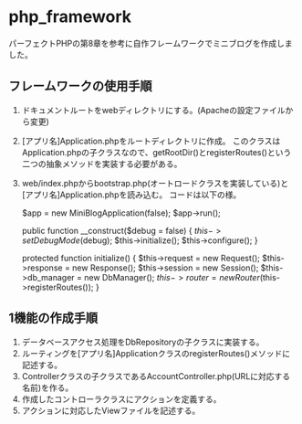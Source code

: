# php_framework
パーフェクトPHPの第8章を参考に自作フレームワークでミニブログを作成しました。


## フレームワークの使用手順

1. ドキュメントルートをwebディレクトリにする。(Apacheの設定ファイルから変更)

2. [アプリ名]Application.phpをルートディレクトリに作成。
このクラスはApplication.phpの子クラスなので、getRootDir()とregisterRoutes()という二つの抽象メソッドを実装する必要がある。

3. web/index.phpからbootstrap.php(オートロードクラスを実装している)と[アプリ名]Application.phpを読み込む。
   コードは以下の様。

    $app = new MiniBlogApplication(false);
    $app->run();


    public function __construct($debug = false)
        {
            $this->setDebugMode($debug);
            $this->initialize();
            $this->configure();
        }

    protected function initialize()
        {
            $this->request = new Request();
            $this->response = new Response();
            $this->session = new Session();
            $this->db_manager = new DbManager();
            $this->router = new Router($this->registerRoutes());
        }


## 1機能の作成手順

1. データベースアクセス処理をDbRepositoryの子クラスに実装する。
2. ルーティングを[アプリ名]ApplicationクラスのregisterRoutes()メソッドに記述する。
3. Controllerクラスの子クラスであるAccountController.php(URLに対応する名前)を作る。
4. 作成したコントローラクラスにアクションを定義する。
5. アクションに対応したViewファイルを記述する。